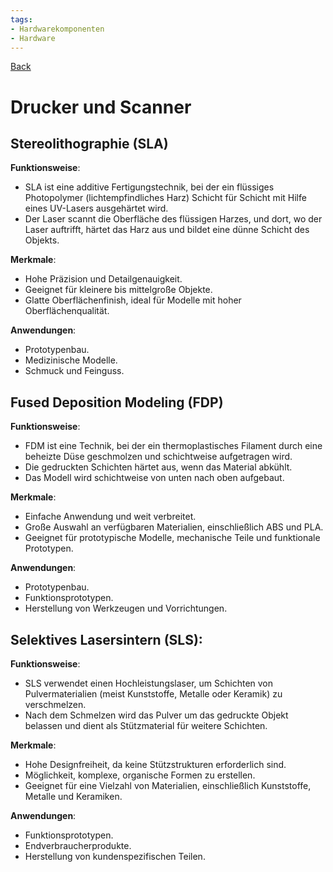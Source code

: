 ```yaml
---
tags:
- Hardwarekomponenten
- Hardware
---
```

[Back](Uebersicht%20der%20Hardwarekomponenten%20Themen.md)
# Drucker und Scanner
## Stereolithographie (SLA)
**Funktionsweise**:
- SLA ist eine additive Fertigungstechnik, bei der ein flüssiges Photopolymer (lichtempfindliches Harz) Schicht für Schicht mit Hilfe eines UV-Lasers ausgehärtet wird.
- Der Laser scannt die Oberfläche des flüssigen Harzes, und dort, wo der Laser auftrifft, härtet das Harz aus und bildet eine dünne Schicht des Objekts.

**Merkmale**:
- Hohe Präzision und Detailgenauigkeit.
- Geeignet für kleinere bis mittelgroße Objekte.
- Glatte Oberflächenfinish, ideal für Modelle mit hoher Oberflächenqualität.

**Anwendungen**:
- Prototypenbau.
- Medizinische Modelle.
- Schmuck und Feinguss.

## Fused Deposition Modeling (FDP)
**Funktionsweise**:
- FDM ist eine Technik, bei der ein thermoplastisches Filament durch eine beheizte Düse geschmolzen und schichtweise aufgetragen wird.
- Die gedruckten Schichten härtet aus, wenn das Material abkühlt.
- Das Modell wird schichtweise von unten nach oben aufgebaut.
    
**Merkmale**:
- Einfache Anwendung und weit verbreitet.
- Große Auswahl an verfügbaren Materialien, einschließlich ABS und PLA.
- Geeignet für prototypische Modelle, mechanische Teile und funktionale Prototypen.
    
**Anwendungen**:
- Prototypenbau.
- Funktionsprototypen.
- Herstellung von Werkzeugen und Vorrichtungen.

## Selektives Lasersintern (SLS):    
**Funktionsweise**:
- SLS verwendet einen Hochleistungslaser, um Schichten von Pulvermaterialien (meist Kunststoffe, Metalle oder Keramik) zu verschmelzen.
- Nach dem Schmelzen wird das Pulver um das gedruckte Objekt belassen und dient als Stützmaterial für weitere Schichten.
    
**Merkmale**:
- Hohe Designfreiheit, da keine Stützstrukturen erforderlich sind.
- Möglichkeit, komplexe, organische Formen zu erstellen.
- Geeignet für eine Vielzahl von Materialien, einschließlich Kunststoffe, Metalle und Keramiken.

**Anwendungen**:
- Funktionsprototypen.
- Endverbraucherprodukte.
- Herstellung von kundenspezifischen Teilen.